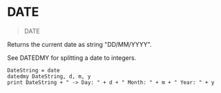 # DATE

> DATE

Returns the current date as string "DD/MM/YYYY".

See DATEDMY for splitting a date to integers.

~~~
DateString = date
datedmy DateString, d, m, y
print DateString + " -> Day: " + d + " Month: " + m + " Year: " + y
~~~
